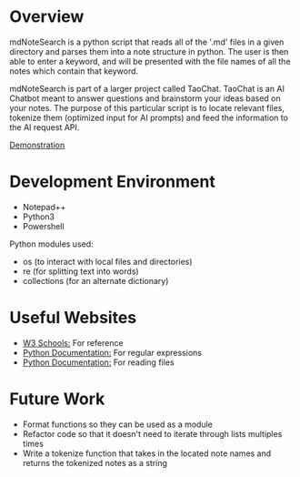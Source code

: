 # Overview

mdNoteSearch is a python script that reads all of the '.md' files in a given
directory and parses them into a note structure in python. The user is then
able to enter a keyword, and will be presented with the file names of all the
notes which contain that keyword.

mdNoteSearch is part of a larger project called TaoChat. TaoChat is an AI
Chatbot meant to answer questions and brainstorm your ideas based on your
notes. The purpose of this particular script is to locate relevant files,
tokenize them (optimized input for AI prompts) and feed the information to the
AI request API.

[Demonstration](https://youtu.be/sviw1MFwxEo)

# Development Environment

- Notepad++
- Python3
- Powershell

Python modules used:
- os (to interact with local files and directories)
- re (for splitting text into words)
- collections (for an alternate dictionary)

# Useful Websites

- [W3 Schools:](https://www.w3schools.com/python/) For reference
- [Python Documentation:](https://docs.python.org/3/library/re.html) For regular expressions
- [Python Documentation:](https://docs.python.org/3/tutorial/inputoutput.html) For reading files


# Future Work

- Format functions so they can be used as a module
- Refactor code so that it doesn't need to iterate through lists multiples times
- Write a tokenize function that takes in the located note names and returns the tokenized notes as a string
